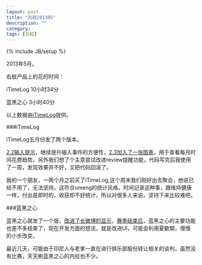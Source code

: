 ```yaml
---
layout: post
title: "右舷201305"
description: ""
category: 
tags: [右舷]
---
```

{% include JB/setup %}

2013年5月。

右舷产品上的花的时间：

iTimeLog 10小时34分

蓝黑之心  3小时40分

以上数据由[iTimeLog](https://itunes.apple.com/cn/app/itimelog/id423263073?l=en&mt=8)提供。

###iTimeLog

iTimeLog五月份发了两个版本。

[2.2输入提示](http://starb.me/2013/05/02/itimelog22-input-candiated/)，继续提升输入事件的方便性，[2.3加入了一张图表](http://starb.me/2013/05/22/itimelog23/)，用于查看每月时间花费趋势。另外我们想了个主意尝试改进review提醒功能，代码写完后我使用了一周，发现效果并不好，又把代码回滚了。

我的一个朋友，一两个月之前买了iTimeLog,这个周末我们刚好出去聚会，他说已经不用了，无法坚持。这符合umeng的统计风格。时间记录这种事，跟维持健康一样，付出是即时的，收获却不好统计，所以对很多人来说，坚持下来比较难吧。

###蓝黑之心

蓝黑之心就发了一个版，[改进了长微博的显示](http://starb.me/2013/05/24/nera18/)，[赛季结束后](http://starb.me/2013/05/23/20122013/)，蓝黑之心的主要功能也差不多结束了，现在开发方面的想法，就是改进UI，可能会利用夏歇期，慢慢的小步改变。

最近几天，可能由于印尼人与老爹一直在进行俱乐部股份转让相关的谈判，虽然没有比赛，天天刷蓝黑之心的内拉也不少。